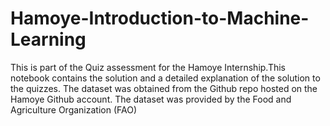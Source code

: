 # Hamoye-Introduction-to-Machine-Learning
This is part of the Quiz assessment for the Hamoye Internship.This 
notebook contains the solution and a detailed explanation of the solution 
to the quizzes.
The dataset was obtained from the Github repo hosted on the Hamoye Github 
account. The dataset was provided by the Food and Agriculture Organization 
(FAO)
